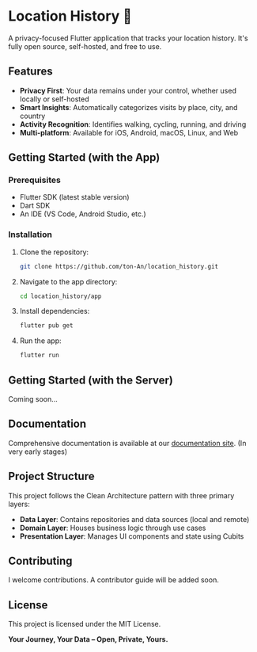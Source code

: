 # Location History 📍

A privacy-focused Flutter application that tracks your location history. It's fully open source, self-hosted, and free to use.

## Features

- **Privacy First**: Your data remains under your control, whether used locally or self-hosted
- **Smart Insights**: Automatically categorizes visits by place, city, and country
- **Activity Recognition**: Identifies walking, cycling, running, and driving
- **Multi-platform**: Available for iOS, Android, macOS, Linux, and Web

## Getting Started (with the App)

### Prerequisites

- Flutter SDK (latest stable version)
- Dart SDK
- An IDE (VS Code, Android Studio, etc.)

### Installation

1. Clone the repository:
   ```bash
   git clone https://github.com/ton-An/location_history.git
   ```

2. Navigate to the app directory:
   ```bash
   cd location_history/app
   ```

3. Install dependencies:
   ```bash
   flutter pub get
   ```

4. Run the app:
   ```bash
   flutter run
   ```

## Getting Started (with the Server)

Coming soon...

## Documentation

Comprehensive documentation is available at our [documentation site](https://ton-an.github.io/location_history/). (In very early stages)

## Project Structure

This project follows the Clean Architecture pattern with three primary layers:

- **Data Layer**: Contains repositories and data sources (local and remote)
- **Domain Layer**: Houses business logic through use cases
- **Presentation Layer**: Manages UI components and state using Cubits

## Contributing

I welcome contributions. A contributor guide will be added soon.

## License

This project is licensed under the MIT License.


**Your Journey, Your Data – Open, Private, Yours.**